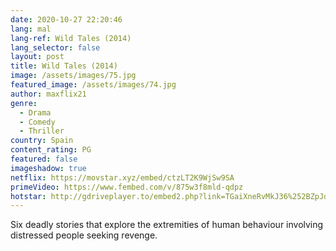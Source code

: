 ```yaml
---
date: 2020-10-27 22:20:46
lang: mal
lang-ref: Wild Tales (2014)
lang_selector: false
layout: post
title: Wild Tales (2014)
image: /assets/images/75.jpg
featured_image: /assets/images/74.jpg
author: maxflix21
genre:
  - Drama
  - Comedy
  - Thriller
country: Spain
content_rating: PG
featured: false
imageshadow: true
netflix: https://movstar.xyz/embed/ctzLT2K9WjSw9SA
primeVideo: https://www.fembed.com/v/875w3f8mld-qdpz
hotstar: http://gdriveplayer.to/embed2.php?link=TGaiXneRvMkJ36%252BZpJdvuw6wp%252FJN6adnR3f4Rj8SF7ZNg%252F6xUvN0ZCRxU7Ft0wxltWkkpHUGAJhgGtLtL9T6wJ5KAIa9nFbNmtmnhJgt0%252BVB9KU6YL8%252FhDvSOgdMgdy4F6z%252Fpf86A2DtKHwNmF2C2hgicucXXtU6op1ddltwYTfBcd5X410Lnl5TQ89q2sqmE%253D
---
```

Six deadly stories that explore the extremities of human behaviour involving distressed people seeking revenge.